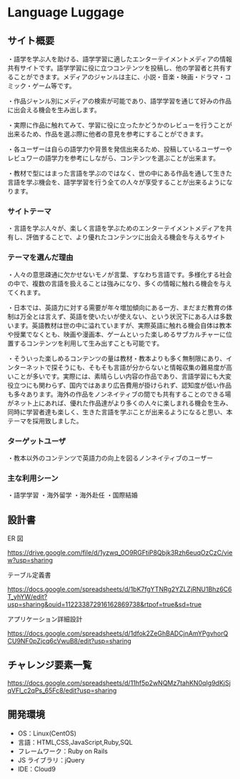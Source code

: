 # Language Luggage

## サイト概要

・語学を学ぶ人を助ける、語学学習に適したエンターテイメントメディアの情報共有サイトです。語学学習に役に立つコンテンツを投稿し、他の学習者と共有することができます。メディアのジャンルは主に、小説・音楽・映画・ドラマ・コミック・ゲーム等です。

・作品ジャンル別にメディアの検索が可能であり、語学学習を通じて好みの作品に出会える機会を生み出します。

・実際に作品に触れてみて、学習に役に立ったかどうかのレビューを行うことが出来るため、作品を選ぶ際に他者の意見を参考にすることができます。

・各ユーザーは自らの語学力や背景を発信出来るため、投稿しているユーザーやレビュワーの語学力を参考にしながら、コンテンツを選ぶことが出来ます。

・教材で型にはまった言語を学ぶのではなく、世の中にある作品を通して生きた言語を学ぶ機会を、語学学習を行う全ての人々が享受することが出来るようになります。

### サイトテーマ

・言語を学ぶ人々が、楽しく言語を学ぶためのエンターテイメントメディアを共有し、評価することで、より優れたコンテンツに出会える機会を与えるサイト

### テーマを選んだ理由

・人々の意思疎通に欠かせないモノが言葉、すなわち言語です。多様化する社会の中で、複数の言語を扱えることは強みになり、多くの情報に触れる機会を与えてくれます。

・日本では、英語力に対する需要が年々増加傾向にある一方、まだまだ教育の体制は万全とは言えず、英語を使いたいが使えない、という状況下にある人は多数います。英語教材は世の中に溢れていますが、実際英語に触れる機会自体は教本や授業でなくとも、映画や漫画本、ゲームといった楽しめるサブカルチャーに位置するコンテンツを利用して生み出すことも可能です。

・そういった楽しめるコンテンツの量は教材・教本よりも多く無制限にあり、インターネットで探そうにも、そもそも言語が分からないと情報収集の難易度が高いことが多いです。実際には、素晴らしい内容の作品であり、言語学習にも大変役立つにも関わらず、国内ではあまり広告費用が掛けられず、認知度が低い作品も多々あります。海外の作品をノンネイティブの間でも共有することのできる場がネット上にあれば、優れた作品達がより多くの人々に楽しまれる機会を生み、同時に学習者達も楽しく、生きた言語を学ぶことが出来るようになると思い、本テーマを採用致しました。

### ターゲットユーザ

・教本以外のコンテンツで英語力の向上を図るノンネイティブのユーザー

### 主な利用シーン

・語学学習
・海外留学
・海外赴任
・国際結婚

## 設計書

ER 図

https://drive.google.com/file/d/1yzwq_0O9RGFtiP8Qbjk3Rzh6euqOzCzC/view?usp=sharing

テーブル定義書

https://docs.google.com/spreadsheets/d/1bK7fgYTNRg2YZLZjRNU1Bhz6C6T_yhYW/edit?usp=sharing&ouid=112233872916162869738&rtpof=true&sd=true

アプリケーション詳細設計

https://docs.google.com/spreadsheets/d/1dfok2ZeGhBADCjnAmYPgvhorQCU9NF0pZjcq6cVwuB8/edit?usp=sharing

## チャレンジ要素一覧

https://docs.google.com/spreadsheets/d/11hf5p2wNQMz7tahKN0qIg9dKjSjqVFl_c2qPs_65Fc8/edit?usp=sharing

## 開発環境

- OS：Linux(CentOS)
- 言語：HTML,CSS,JavaScript,Ruby,SQL
- フレームワーク：Ruby on Rails
- JS ライブラリ：jQuery
- IDE：Cloud9
